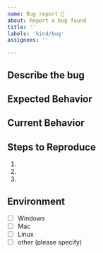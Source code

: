 ```yaml
---
name: Bug report 🐞
about: Report a bug found
title: ''
labels: 'kind/bug'
assignees: ''

---
```


## Describe the bug
<!--- Provide a summary of the issue.
-->

## Expected Behavior
<!--- What should happen -->

## Current Behavior
<!--- What happens instead of the expected behavior -->

## Steps to Reproduce
<!--- What steps can be done to reproduce -->
1.
2.
3. 

## Environment
- [ ] Windows
- [ ] Mac
- [ ] Linux
- [ ] other (please specify)
